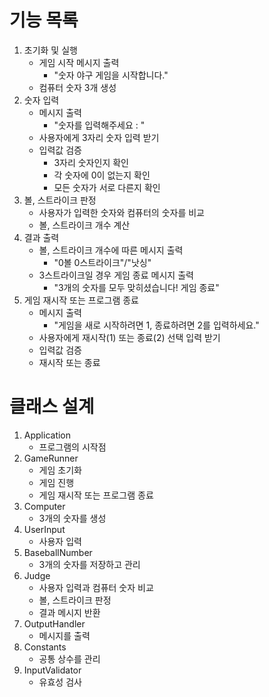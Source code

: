 # 기능 목록

1. 초기화 및 실행
    - 게임 시작 메시지 출력
        - "숫자 야구 게임을 시작합니다."
    - 컴퓨터 숫자 3개 생성
2. 숫자 입력
    - 메시지 출력
        - "숫자를 입력해주세요 : "
    - 사용자에게 3자리 숫자 입력 받기
    - 입력값 검증
        - 3자리 숫자인지 확인
        - 각 숫자에 0이 없는지 확인
        - 모든 숫자가 서로 다른지 확인
3. 볼, 스트라이크 판정
    - 사용자가 입력한 숫자와 컴퓨터의 숫자를 비교
    - 볼, 스트라이크 개수 계산
4. 결과 출력
    - 볼, 스트라이크 개수에 따른 메시지 출력
        - "0볼 0스트라이크"/"낫싱"
    - 3스트라이크일 경우 게임 종료 메시지 출력
        - "3개의 숫자를 모두 맞히셨습니다! 게임 종료"
5. 게임 재시작 또는 프로그램 종료
    - 메시지 출력
        - "게임을 새로 시작하려면 1, 종료하려면 2를 입력하세요."
    - 사용자에게 재시작(1) 또는 종료(2) 선택 입력 받기
    - 입력값 검증
    - 재시작 또는 종료

# 클래스 설계

1. Application
    - 프로그램의 시작점
2. GameRunner
    - 게임 초기화
    - 게임 진행
    - 게임 재시작 또는 프로그램 종료
3. Computer
    - 3개의 숫자를 생성
4. UserInput
    - 사용자 입력
5. BaseballNumber
    - 3개의 숫자를 저장하고 관리
6. Judge
    - 사용자 입력과 컴퓨터 숫자 비교
    - 볼, 스트라이크 판정
    - 결과 메시지 반환
7. OutputHandler
    - 메시지를 출력
8. Constants
    - 공통 상수를 관리
9. InputValidator
    - 유효성 검사
